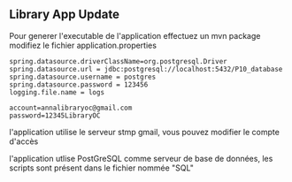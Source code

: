 ## Library App Update

Pour generer l'executable de l'application effectuez un mvn package 
modifiez le fichier application.properties

```
spring.datasource.driverClassName=org.postgresql.Driver
spring.datasource.url = jdbc:postgresql://localhost:5432/P10_database
spring.datasource.username = postgres
spring.datasource.password = 123456
logging.file.name = logs

account=annalibraryoc@gmail.com
password=12345LibraryOC
```
l'application utilise le serveur stmp gmail, vous pouvez modifier le compte d'accès 

l'application utlise PostGreSQL comme serveur de base de données, les scripts sont présent dans le fichier nommée "SQL"

